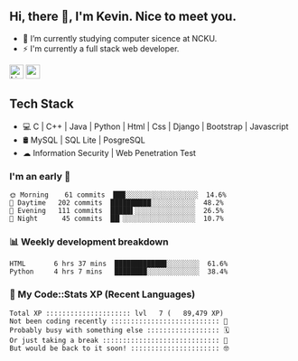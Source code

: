 ## Hi, there 👋, I'm Kevin. Nice to meet you.

- 🌱 I’m currently studying computer sicence at NCKU.
- ⚡ I'm currently a full stack web developer.

<a href="https://www.linkedin.com/in/kevin12686/"><img alt="LinkedIn" src="https://img.shields.io/badge/linkedin%20-%230077B5.svg?&style=for-the-badge&logo=linkedin&logoColor=white" height=25></a>
<a href="https://www.instagram.com/kevin12686/"><img src="https://img.shields.io/badge/instagram-3f729b?&style=for-the-badge&logo=instagram&logoColor=white" height=25></a>

## Tech Stack

* 💻 C | C++ | Java | Python | Html | Css | Django | Bootstrap | Javascript
* 🛢️ MySQL | SQL Lite | PosgreSQL
* ☁ Information Security | Web Penetration Test

### I'm an early 🐤

<!-- early_bird start -->

```text
🌞 Morning    61 commits  ███░░░░░░░░░░░░░░░░░░  14.6%
🌆 Daytime   202 commits  ██████████░░░░░░░░░░░  48.2%
🌃 Evening   111 commits  █████▌░░░░░░░░░░░░░░░  26.5%
🌙 Night      45 commits  ██▎░░░░░░░░░░░░░░░░░░  10.7%
```

<!-- early_bird end -->

### 📊 Weekly development breakdown

<!-- code_time start -->

```text
HTML       6 hrs 37 mins  ████████████▉░░░░░░░░  61.6%
Python     4 hrs 7 mins   ████████░░░░░░░░░░░░░  38.4%
```

<!-- code_time end -->

### 🧰 My Code::Stats XP (Recent Languages)

<!-- codestats start -->

```text
Total XP ::::::::::::::::::::: lvl   7 (   89,479 XP) 
Not been coding recently ::::::::::::::::::::::::::: 🙈
Probably busy with something else :::::::::::::::::: 🗓
Or just taking a break ::::::::::::::::::::::::::::: 🌴
But would be back to it soon! :::::::::::::::::::::: 🤓
```

<!-- codestats end -->
